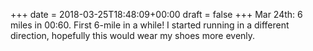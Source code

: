 +++
date = 2018-03-25T18:48:09+00:00
draft = false
+++
Mar 24th: 6 miles in 00:60. First 6-mile in a while! I started running in a different direction, hopefully this would wear my shoes more evenly.